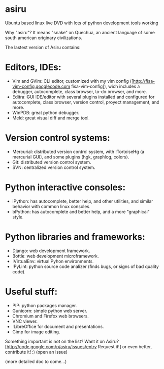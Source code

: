 asiru
=====

Ubuntu based linux live DVD with lots of python development tools working

Why "asiru"? It means "snake" on Quechua, an ancient language of some south american originary civilizations.


The lastest version of Asiru contains:

Editors, IDEs:
==============

* Vim and GVim: CLI editor, customized with my vim config ([http://fisa-vim-config.googlecode.com fisa-vim-config]), wich includes a debugger, autocomplete, class browser, to-do browser, and more.
* Editra: GUI IDE/editor with several plugins installed and configured for autocomplete, class browser, version control, proyect management, and more.
* WinPDB: great python debugger.
* Meld: great visual diff and merge tool.

Version control systems:
========================

* Mercurial: distributed version control system, with !TortoiseHg (a mercurial GUI), and some plugins (hgk, graphlog, colors).
* Git: distributed version control system.
* SVN: centralized version control system.

Python interactive consoles:
============================

* iPython: has autocomplete, better help, and other utilities, and similar behavior with common linux consoles.
* bPython: has autocomplete and better help, and a more "graphical" style. 

Python libraries and frameworks:
================================

 * Django: web development framework.
 * Bottle: web development microframework.
 * !VirtualEnv: virtual Pyhon environments.
 * !PyLint: python source code analizer (finds bugs, or signs of bad quality code).

Useful stuff:
=============

* PIP: python packages manager.
* Gunicorn: simple python web server.
* Chromium and Firefox web browsers.
* VNC viewer.
* !LibreOffice for document and presentations.
* Gimp for image editing.

Something important is not on the list? Want it on Asiru? [http://code.google.com/p/asiru/issues/entry Request it!] or even better, contribute it! :) (open an issue)

(more detailed doc to come...)




